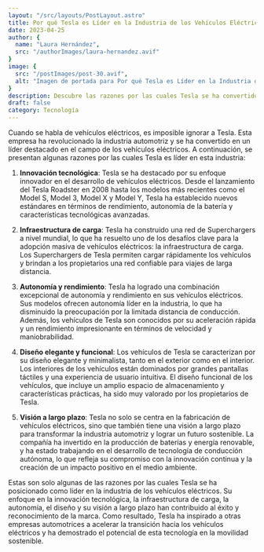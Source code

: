 ```yaml
---
layout: "/src/layouts/PostLayout.astro"
title: Por qué Tesla es Líder en la Industria de los Vehículos Eléctricos
date: 2023-04-25
author: {
  name: "Laura Hernández",
  src: "/authorImages/laura-hernandez.avif"
}
image: {
  src: "/postImages/post-30.avif",
  alt: "Imagen de portada para Por qué Tesla es Líder en la Industria de los Vehículos Eléctricos",
}
description: Descubre las razones por las cuales Tesla se ha convertido en un líder destacado en la industria de los vehículos eléctricos, desde su innovación tecnológica hasta su infraestructura de carga y visión a largo plazo.
draft: false
category: Tecnología
---
```


Cuando se habla de vehículos eléctricos, es imposible ignorar a Tesla. Esta empresa ha revolucionado la industria automotriz y se ha convertido en un líder destacado en el campo de los vehículos eléctricos. A continuación, se presentan algunas razones por las cuales Tesla es líder en esta industria:

1. **Innovación tecnológica**: Tesla se ha destacado por su enfoque innovador en el desarrollo de vehículos eléctricos. Desde el lanzamiento del Tesla Roadster en 2008 hasta los modelos más recientes como el Model S, Model 3, Model X y Model Y, Tesla ha establecido nuevos estándares en términos de rendimiento, autonomía de la batería y características tecnológicas avanzadas.

2. **Infraestructura de carga**: Tesla ha construido una red de Superchargers a nivel mundial, lo que ha resuelto uno de los desafíos clave para la adopción masiva de vehículos eléctricos: la infraestructura de carga. Los Superchargers de Tesla permiten cargar rápidamente los vehículos y brindan a los propietarios una red confiable para viajes de larga distancia.

3. **Autonomía y rendimiento**: Tesla ha logrado una combinación excepcional de autonomía y rendimiento en sus vehículos eléctricos. Sus modelos ofrecen autonomía líder en la industria, lo que ha disminuido la preocupación por la limitada distancia de conducción. Además, los vehículos de Tesla son conocidos por su aceleración rápida y un rendimiento impresionante en términos de velocidad y maniobrabilidad.

4. **Diseño elegante y funcional**: Los vehículos de Tesla se caracterizan por su diseño elegante y minimalista, tanto en el exterior como en el interior. Los interiores de los vehículos están dominados por grandes pantallas táctiles y una experiencia de usuario intuitiva. El diseño funcional de los vehículos, que incluye un amplio espacio de almacenamiento y características prácticas, ha sido muy valorado por los propietarios de Tesla.

5. **Visión a largo plazo**: Tesla no solo se centra en la fabricación de vehículos eléctricos, sino que también tiene una visión a largo plazo para transformar la industria automotriz y lograr un futuro sostenible. La compañía ha invertido en la producción de baterías y energía renovable, y ha estado trabajando en el desarrollo de tecnología de conducción autónoma, lo que refleja su compromiso con la innovación continua y la creación de un impacto positivo en el medio ambiente.

Estas son solo algunas de las razones por las cuales Tesla se ha posicionado como líder en la industria de los vehículos eléctricos. Su enfoque en la innovación tecnológica, la infraestructura de carga, la autonomía, el diseño y su visión a largo plazo han contribuido al éxito y reconocimiento de la marca. Como resultado, Tesla ha inspirado a otras empresas automotrices a acelerar la transición hacia los vehículos eléctricos y ha demostrado el potencial de esta tecnología en la movilidad sostenible.


